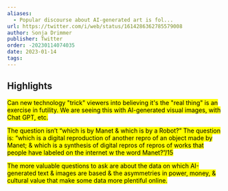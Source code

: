 ```yaml
---
aliases:
  - Popular discourse about AI-generated art is fol...
url: https://twitter.com/i/web/status/1614286362785579008
author: 𝕊onja Drimmer
publisher: Twitter
order: -20230114074035
date: 2023-01-14
tags:
---
```


## Highlights
<mark>Can new technology "trick" viewers into believing it's the "real thing" is an exercise in futility. We are seeing this with AI-generated visual images, with Chat GPT, etc.</mark>

<mark>The question isn’t “which is by Manet & which is by a Robot?” The question is: “which is a digital reproduction of another repro of an object made by Manet; & which is a synthesis of digital repros of repros of works that people have labeled on the internet w the word Manet?”/15</mark>

<mark>The more valuable questions to ask are about the data on which AI-generated text & images are based & the asymmetries in power, money, & cultural value that make some data more plentiful online.</mark>

